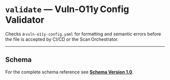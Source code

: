 # `validate` — Vuln‑O11y Config Validator
Checks a `vuln‑o11y-config.yaml` for formatting and semantic errors before the file is accepted by CI/CD or the Scan Orchestrator.

---

## Schema

For the complete schema reference see
[**Schema Version 1.0**](../schema/v1.0).
